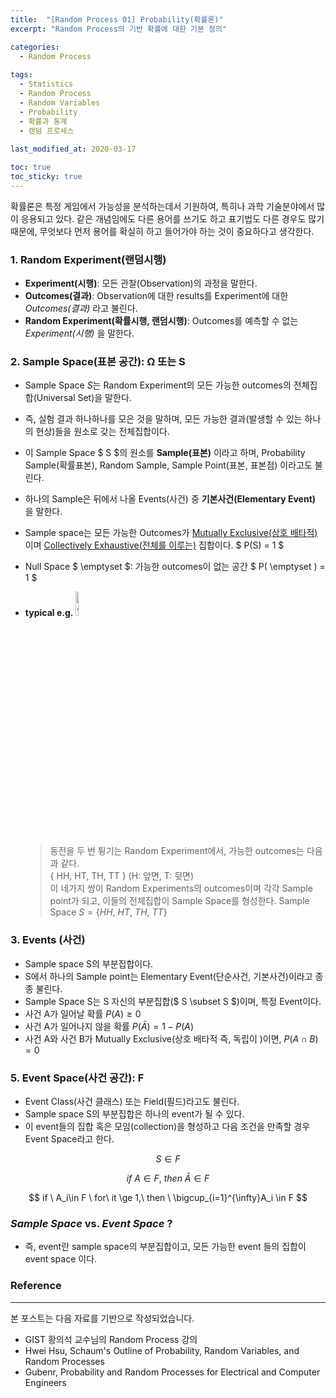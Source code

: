 ```yaml
---
title:  "[Random Process 01] Probability(확률론)"
excerpt: "Random Process의 기반 확률에 대한 기본 정의"

categories:
  - Random Process
  
tags:
  - Statistics
  - Random Process
  - Random Variables
  - Probability
  - 확률과 통계
  - 랜덤 프로세스
  
last_modified_at: 2020-03-17

toc: true
toc_sticky: true
---
```


확률론은 특정 게임에서 가능성을 분석하는데서 기원하여, 특히나 과학 기술분야에서 많이 응용되고 있다. 같은 개념임에도 다른 용어를 쓰기도 하고 표기법도 다른 경우도 많기 때문에, 무엇보다 먼저 용어를 확실히 하고 들어가야 하는 것이 중요하다고 생각한다.   


### 1. Random Experiment(랜덤시행)
- **Experiment(시행)**: 모든 관찰(Observation)의 과정을 말한다.
- **Outcomes(결과)**: Observation에 대한 results를 Experiment에 대한 *Outcomes(결과)* 라고 불린다.
- **Random Experiment(확률시행, 랜덤시행)**: Outcomes를 예측할 수 없는 *Experiment(시행)* 을 말한다.   


### 2. Sample Space(표본 공간): Ω 또는 S
- Sample Space $S$는 Random Experiment의 모든 가능한 outcomes의 전체집합(Universal Set)을 말한다. 
- 즉, 실험 결과 하나하나를 모은 것을 말하며, 모든 가능한 결과(발생할 수 있는 하나의 현상)들을 원소로 갖는 전체집합이다.
- 이 Sample Space $ S $의 원소를 **Sample(표본)** 이라고 하며, Probability Sample(확률표본), Random Sample, Sample Point(표본, 표본점) 이라고도 불린다.
- 하나의 Sample은 뒤에서 나올 Events(사건) 중 **기본사건(Elementary Event)** 을 말한다.
- Sample space는 모든 가능한 Outcomes가 [Mutually Exclusive(상호 배타적)](https://en.wikipedia.org/wiki/Mutual_exclusivity)이며 [Collectively Exhaustive(전체를 이루는)](https://en.wikipedia.org/wiki/Collectively_exhaustive_events) 집합이다. $ P(S) = 1 $ 
- Null Space $ \emptyset $: 가능한 outcomes이 없는 공간 $ P( \emptyset ) = 1 $
- **typical e.g.**    <img src="https://image.flaticon.com/icons/svg/1715/1715535.svg" width="10%" height="10%" title="cointoss">

  > 동전을 두 번 튕기는 Random Experiment에서, 가능한 outcomes는 다음과 같다.   
  > { HH, HT, TH, TT } (H: 앞면, T: 뒷면)   
  > 이 네가지 쌍이 Random Experiments의 outcomes이며 각각 Sample point가 되고, 이들의 전체집합이 Sample Space를 형성한다.
  > Sample Space $S = \{ HH,\ HT,\ TH,\ TT \}$


### 3. Events (사건)

- Sample space S의 부분집합이다.
- S에서 하나의 Sample point는 Elementary Event(단순사건, 기본사건)이라고 종종 불린다.
- Sample Space S는 S 자신의 부분집합($ S \subset S $)이며, 특정 Event이다.  
- 사건 A가 일어날 확률 $P(A) \geq 0$
- 사건 A가 일어나지 않을 확률 $P(\bar{A}) = 1-P(A)$
- 사건 A와 사건 B가 Mutually Exclusive(상호 배타적 즉, 독립이 )이면, $P(A \cap B) = 0$
  

### 5. Event Space(사건 공간): F

- Event Class(사건 클래스) 또는 Field(필드)라고도 불린다.
- Sample space S의 부분집합은 하나의 event가 될 수 있다.
- 이 event들의 집합 혹은 모임(collection)을 형성하고 다음 조건을 만족할 경우 Event Space라고 한다.

$$ S \in F $$

$$ if \ A\in F, \ then \ \bar{A} \in F $$

$$ if \ A_i\in F \ for\ it \ge 1,\ then \ \bigcup_{i=1}^{\infty}A_i  \in F $$  


### *Sample Space* vs. *Event Space* ?

- 즉, event란 sample space의 부분집합이고, 모든 가능한 event 들의 집합이 event space 이다.  
  

### Reference
---
본 포스트는 다음 자료를 기반으로 작성되었습니다.
- GIST 황의석 교수님의 Random Process 강의
- Hwei Hsu, Schaum's Outline of Probability, Random Variables, and Random Processes
- Gubenr, Probability and Random Processes for Electrical and Computer Engineers
